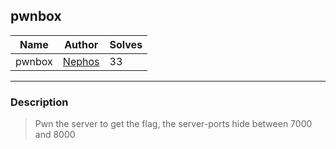 ## pwnbox
| Name                         | Author                                             | Solves |
|------------------------------|----------------------------------------------------|--------|
| pwnbox                 | [Nephos](https://github.com/HaraldMR) | 33     |
---
### Description

<blockquote>

Pwn the server to get the flag, the server-ports hide between 7000 and 8000

</blockquote>